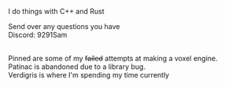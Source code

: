 I do things with C++ and Rust

Send over any questions you have <br>
Discord: 9291Sam

<br>
Pinned are some of my <s>failed</s> attempts at making a voxel engine.<br>
Patinac is abandoned due to a library bug.<br>
Verdigris is where I'm spending my time currently
